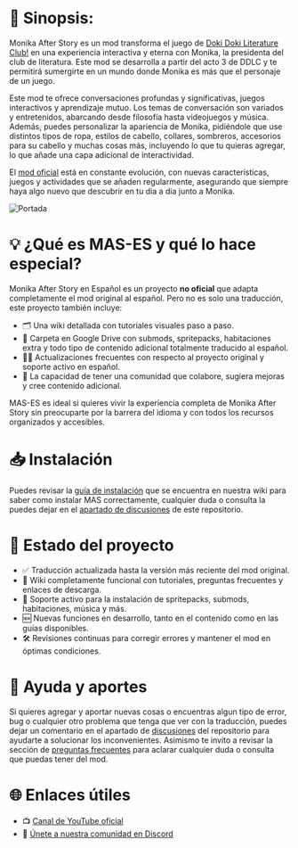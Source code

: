 # 📝 Sinopsis:
Monika After Story es un mod transforma el juego de [Doki Doki Literature Club!](https://www.ddlc.moe) en una experiencia interactiva y eterna con Monika, la presidenta del club de literatura. Este mod se desarrolla a partir del acto 3 de DDLC y te permitirá sumergirte en un mundo donde Monika es más que el personaje de un juego.
 
Este mod te ofrece conversaciones profundas y significativas, juegos interactivos y aprendizaje mutuo. Los temas de conversación son variados y entretenidos, abarcando desde filosofía hasta videojuegos y música. Además, puedes personalizar la apariencia de Monika, pidiéndole que use distintos tipos de ropa, estilos de cabello, collares, sombreros, accesorios para su cabello y muchas cosas más, incluyendo lo que tu quieras agregar, lo que añade una capa adicional de interactividad.

El [mod oficial](https://github.com/Monika-After-Story/MonikaModDev) está en constante evolución, con nuevas características, juegos y actividades que se añaden regularmente, asegurando que siempre haya algo nuevo que descubrir en tu dia a dia junto a Monika.

![Portada](https://github.com/Slytharbez/Monika-After-Story-ES/blob/main/Recursos/Readme/Portada.png)

# 💡 ¿Qué es MAS-ES y qué lo hace especial?
Monika After Story en Español es un proyecto **no oficial** que adapta completamente el mod original al español. Pero no es solo una traducción, este proyecto también incluye:

* 🗂️ Una wiki detallada con tutoriales visuales paso a paso.
* 🧩 Carpeta en Google Drive con submods, spritepacks, habitaciones extra y todo tipo de contenido adicional totalmente traducido al español.
* 👩‍💻 Actualizaciones frecuentes con respecto al proyecto original y soporte activo en español.
* 📌 La capacidad de tener una comunidad que colabore, sugiera mejoras y cree contenido adicional.

MAS-ES es ideal si quieres vivir la experiencia completa de Monika After Story sin preocuparte por la barrera del idioma y con todos los recursos organizados y accesibles.

# 📥 Instalación
Puedes revisar la [guía de instalación](https://github.com/Slytharbez/Monika-After-Story-ES/wiki/%F0%9F%93%A5-Instalaci%C3%B3n-de-MAS) que se encuentra en nuestra wiki para saber como instalar MAS correctamente, cualquier duda o consulta la puedes dejar en el [apartado de discusiones](https://github.com/Slytharbez/Monika-After-Story-ES/discussions) de este repositorio.

# 🔧 Estado del proyecto
* ✅ Traducción actualizada hasta la versión más reciente del mod original.
* 📘 Wiki completamente funcional con tutoriales, preguntas frecuentes y enlaces de descarga.
* 🧩 Soporte activo para la instalación de spritepacks, submods, habitaciones, música y más.
* 🆕 Nuevas funciones en desarrollo, tanto en el contenido como en las guías disponibles.
* 🛠️ Revisiones continuas para corregir errores y mantener el mod en óptimas condiciones.

# 🤝 Ayuda y aportes
Si quieres agregar y aportar nuevas cosas o encuentras algun tipo de error, bug o cualquier otro problema que tenga que ver con la traducción, puedes dejar un comentario en el apartado de [discusiones](https://github.com/Slytharbez/Monika-After-Story-ES/discussions) del repositorio para ayudarte a solucionar los inconvenientes. Asimismo te invito a revisar la sección de [preguntas frecuentes](https://github.com/Slytharbez/Monika-After-Story-ES/wiki/Preguntas-frecuentes) para aclarar cualquier duda o consulta que puedas tener del mod.

# 🌐 Enlaces útiles
* 📺 [Canal de YouTube oficial](https://www.youtube.com/@TheEncodersClub)
* 💬 [Únete a nuestra comunidad en Discord](https://discord.gg/v8RzNxeZ5m)
